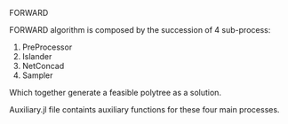 FORWARD

FORWARD algorithm is composed by the succession of 4 sub-process:
 1. PreProcessor
 2. Islander
 3. NetConcad
 4. Sampler
    
Which together generate a feasible polytree as a solution.

Auxiliary.jl file containts auxiliary functions for these four main processes.
